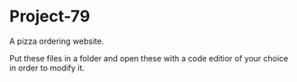 # Project-79
A pizza ordering website.

Put these files in a folder and open these with a code editior of your choice in order to modify it.
